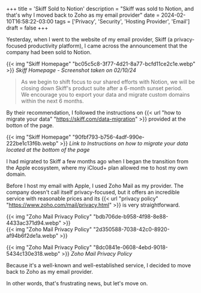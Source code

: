 +++
title = 'Skiff Sold to Notion'
description = "Skiff was sold to Notion, and that's why I moved back to Zoho as my email provider"
date = 2024-02-10T16:58:22-03:00
tags = ['Privacy', 'Security', 'Hosting Provider', 'Email']
draft = false
+++

Yesterday, when I went to the website of my email provider, Skiff (a privacy-focused productivity platform), I came across the announcement that the company had been sold to Notion.

{{< img "Skiff Homepage" "bc05c5c8-3f77-4d21-8a77-bcfd11ce2c1e.webp" >}}
*Skiff Homepage - Screenshot taken on 02/10/24*

> As we begin to shift focus to our shared efforts with Notion, we will be closing down Skiff's product suite after a 6-month sunset period.<br />
> We encourage you to export your data and migrate custom domains within the next 6 months.

By their recommendation, I followed the instructions on {{< url "how to migrate your data" "https://skiff.com/data-migration" >}} provided at the botton of the page.

{{< img "Skiff Homepage" "90fbf793-b756-4adf-990e-222be1c13f6b.webp" >}}
*Link to Instructions on how to migrate your data located at the bottom of the page*

I had migrated to Skiff a few months ago when I began the transition from the Apple ecosystem, where my iCloud+ plan allowed me to host my own domain.

Before I host my email with Apple, I used Zoho Mail as my provider. The company doesn't call itself privacy-focused, but it offers an incredible service with reasonable prices and its {{< url "privacy policy" "https://www.zoho.com/mail/privacy.html" >}} is very straightforward. 

{{< img "Zoho Mail Privacy Policy" "bdb706de-b958-4f98-8e88-4433ac371d94.webp" >}}
<br>
{{< img "Zoho Mail Privacy Policy" "2d350588-7038-42c0-8920-af94b6f2de1a.webp" >}}

{{< img "Zoho Mail Privacy Policy" "8dc0841e-0608-4ebd-9018-5434c130e318.webp" >}}
*Zoho Mail Privacy Policy*

Because it's a well-known and well-established service, I decided to move back to Zoho as my email provider.

In other words, that's frustrating news, but let's move on.